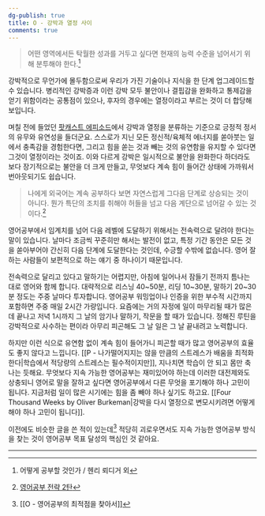 ```yaml
---
dg-publish: true
title: O - 강박과 열정 사이
comments: true
---
```


>어떤 영역에서든 탁월한 성과를 거두고 싶다면 현재의 능력 수준을 넘어서기 위해 분투해야 한다.[^1]

강박적으로 무언가에 몰두함으로써 우리가 가진 기술이나 지식을 한 단계 업그레이드할 수 있습니다. 병리적인 강박증과 이런 강박 모두 불안이나 결핍감을 완화하고 통제감을 얻기 위함이라는 공통점이 있으나, 후자의 경우에는 열정이라고 부르는 것이 더 합당해 보입니다. 

며칠 전에 들었던 [팟캐스트 에피소드](https://podcasts.google.com/feed/aHR0cHM6Ly9lc2wuY3VsaXBzLmNvbS9mZWVkL3BvZGNhc3Qv/episode/aHR0cHM6Ly9lc2wuY3VsaXBzLmNvbS8_cD0xNDY3Nw?sa=X&ved=0CAUQkfYCahcKEwiggLLBotX4AhUAAAAAHQAAAAAQPw)에서 강박과 열정을 분류하는 기준으로 긍정적 정서의 유무와 유연성을 들더군요. 스스로가 지닌 모든 정신적/육체적 에너지를 쏟아붓는 일에서 충족감을 경험한다면, 그리고 힘을 쏟는 것과 빼는 것의 유연함을 유지할 수 있다면 그것이 열정이라는 것이죠. 이와 다르게 강박은 일시적으로 불안을 완화한다 하더라도 보다 장기적으로는 불안을 더 크게 만들고, 무엇보다 계속 힘이 들어간 상태에 가까워서 번아웃되기도 쉽습니다.

>나에게 외국어는 계속 공부하다 보면 자연스럽게 그다음 단계로 상승되는 것이 아니다. 뭔가 특단의 조치를 취해야 허들을 넘고 다음 계단으로 넘어갈 수 있는 것이다.[^2]

영어공부에서 임계치를 넘어 다음 레벨에 도달하기 위해서는 전속력으로 달려야 한다는 말이 있습니다. 날마다 조금씩 꾸준히만 해서는 발전이 없고, 특정 기간 동안은 모든 것을 쏟아부어야 간신히 다음 단계에 도달한다는 것인데, 수긍할 수밖에 없습니다.  영어 잘하는 사람들이 보편적으로 하는 얘기 중 하나이기 때문입니다.

전속력으로 달리고 있다고 말하기는 어렵지만, 아침에 일어나서 잠들기 전까지 틈나는 대로 영어와 함께 합니다. 대략적으로 리스닝 40~50분, 리딩 10~30분, 말하기 20~30분 정도는 주중 날마다 투자합니다. 영어공부 워밍업이나 인증을 위한 부수적 시간까지 포함하면 주중 매일 2시간 가량입니다. 요즘에는 거의 자정에 일이 마무리될 때가 많은데 끝나고 저녁 1시까지 그 날의 암기나 말하기, 작문을 할 때가 있습니다. 정해진 루틴을 강박적으로 사수하는 편이라 아무리 피곤해도 그 날 일은 그 날 끝내려고 노력합니다.

하지만 이런 식으로 유연함 없이 계속 힘이 들어가니 피곤할 때가 많고 영어공부의 효율도 좋지 않다고 느낍니다. [[P - 나가떨어지지는 않을 만큼의 스트레스가 배움을 최적화한다|학습에서 적당량의 스트레스는 필수적이지만]], 지나치면 학습이 안 되고 몸만 축나는 듯해요. 무엇보다 지속 가능한 영어공부는 재미있어야 하는데 이러한 대전제와도 상충되니 영어로 말을 잘하고 싶다면 영어공부에서 다른 무엇을 포기해야 하나 고민이 됩니다. 지금처럼 일이 많은 시기에는 힘을 좀 빼야 하나 싶기도 하고요. [[Four Thousand Weeks by Oliver Burkeman|강박을 다시 열정으로 변모시키려면 어떻게 해야 하나 고민이 됩니다]]. 

이전에도 비슷한 글을 쓴 적이 있는데[^3] 적당히 괴로우면서도 지속 가능한 영어공부 방식을 찾는 것이 영어공부 목표 달성의 핵심인 것 같아요.

---
[^1]: 어떻게 공부할 것인가 / 헨리 뢰디거 외
[^2]: [영어공부 전략 2탄](https://brunch.co.kr/@jinazur/9)
[^3]: [[O - 영어공부의 최적점을 찾아서]]
